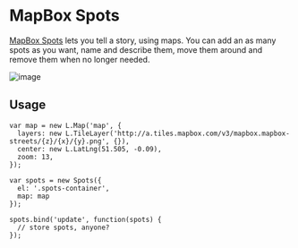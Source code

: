 MapBox Spots
========

[MapBox Spots](http://github.com/mapbox/spots) lets you tell a story, using maps. 
You can add an as many spots as you want, name and describe them, move them 
around and remove them when no longer needed.

![image](http://substance-assets.s3.amazonaws.com/c0/fc0e1bf26323c456c46ab6d346aa94/pinpoint.png)

Usage
--------

    var map = new L.Map('map', {
      layers: new L.TileLayer('http://a.tiles.mapbox.com/v3/mapbox.mapbox-streets/{z}/{x}/{y}.png', {}),
      center: new L.LatLng(51.505, -0.09),
      zoom: 13,
    });

    var spots = new Spots({
      el: '.spots-container',
      map: map
    });

    spots.bind('update', function(spots) {
      // store spots, anyone?
    });